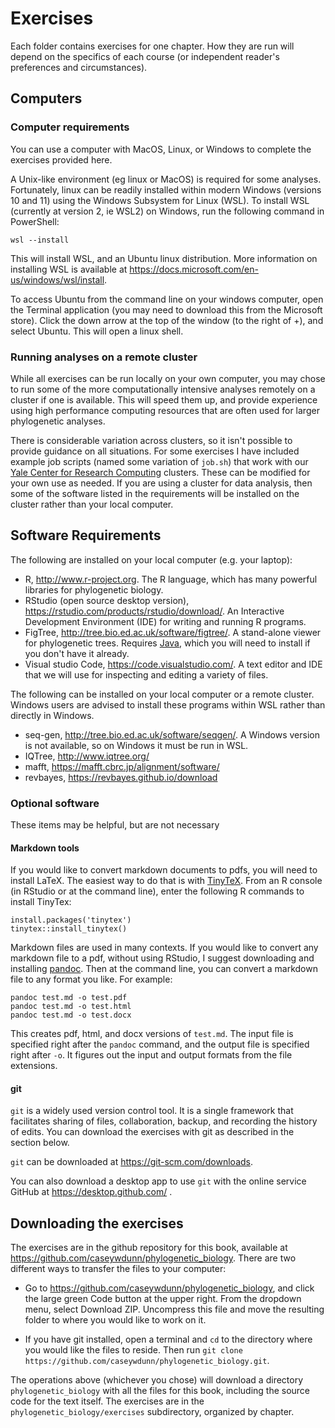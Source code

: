 # Exercises

Each folder contains exercises for one chapter. How they are run will depend on the specifics of each course (or independent reader's preferences and circumstances).

## Computers

### Computer requirements

You can use a computer with MacOS, Linux, or Windows to complete the exercises provided here.

A Unix-like environment (eg linux or MacOS) is required for some analyses. Fortunately, linux 
can be readily installed within modern Windows (versions 10 and 11) using 
the Windows Subsystem for Linux (WSL). To install WSL (currently at version 2, ie WSL2) on Windows, run the following command in PowerShell:

    wsl --install

This will install WSL, and an Ubuntu linux distribution. More information on installing WSL is available at 
https://docs.microsoft.com/en-us/windows/wsl/install.

To access Ubuntu from the command line on your windows computer, open the Terminal application (you may need to download this from the Microsoft store). Click the down arrow at the top of the window (to the right of +), and select Ubuntu. This will open a linux shell.

### Running analyses on a remote cluster

While all exercises can be run locally on your own computer, you may chose to run some of the more 
computationally intensive analyses remotely on a cluster if one is available. This will speed them 
up, and provide experience using high performance computing resources that are often used for larger 
phylogenetic analyses.

There is considerable 
variation across clusters, so it isn't possible to provide guidance on all situations. For some 
exercises I have included example job scripts (named some variation of `job.sh`) that work with our 
[Yale Center for Research Computing](https://research.computing.yale.edu/) clusters. These can be 
modified for your own use as needed. If you are using a cluster for data analysis, then some of the software listed in the requirements will be installed on the cluster rather than your local computer.

## Software Requirements

The following are installed on your local computer (e.g. your laptop):

- R, http://www.r-project.org. The R language, which has many powerful libraries for phylogenetic biology.
- RStudio (open source desktop version), https://rstudio.com/products/rstudio/download/. An Interactive Development Environment (IDE) for writing and running R programs.
- FigTree, http://tree.bio.ed.ac.uk/software/figtree/. A stand-alone viewer for phylogenetic trees. Requires [Java](https://www.java.com/en/download/), which you will need to install if you don't have it already. 
- Visual studio Code, https://code.visualstudio.com/. A text editor and IDE that we will use for inspecting and editing a variety of files.

The following can be installed on your local computer or a remote cluster. Windows users are advised to install these programs within WSL rather than directly in Windows.


- seq-gen, http://tree.bio.ed.ac.uk/software/seqgen/. A Windows version is not available, so on Windows it must be run in WSL.
- IQTree, http://www.iqtree.org/
- mafft, https://mafft.cbrc.jp/alignment/software/
- revbayes, https://revbayes.github.io/download 


### Optional software

These items may be helpful, but are not necessary

#### Markdown tools

If you would like to convert markdown documents to pdfs, you will need to install LaTeX. The easiest way to do that is with [TinyTeX](https://yihui.org/tinytex/). From an R console (in RStudio or at the command line), enter the following R commands to install TinyTex:

    install.packages('tinytex')
    tinytex::install_tinytex()

Markdown files are used in many contexts. If you would like to convert any markdown file to a pdf, without using RStudio, I suggest downloading and installing [pandoc](https://pandoc.org/installing.html). Then at the command line, you can convert a markdown file to any format you like. For example:

    pandoc test.md -o test.pdf
    pandoc test.md -o test.html
    pandoc test.md -o test.docx

This creates pdf, html, and docx versions of `test.md`. The input file is specified right after the `pandoc` command, and the output file is specified right after `-o`. It figures out the input and output formats from the file extensions.

#### git

`git` is a widely used version control tool. It is a single framework that facilitates sharing of files, collaboration, backup, and recording the history of edits. You can download the exercises with git as described in the section below.

`git` can be downloaded at https://git-scm.com/downloads.

You can also download a desktop app to use `git` with the online service GitHub at https://desktop.github.com/ .

## Downloading the exercises

The exercises are in the github repository for this book, available at https://github.com/caseywdunn/phylogenetic_biology. There are two different ways to transfer the files to your computer:

- Go to https://github.com/caseywdunn/phylogenetic_biology, and click the large green Code button at the upper right. From the dropdown menu, select Download ZIP. Uncompress this file and move the resulting folder to where you would like to work on it.

- If you have git installed, open a terminal and `cd` to the directory where you would like the files to reside. Then run `git clone https://github.com/caseywdunn/phylogenetic_biology.git`.

The operations above (whichever you chose) will download a directory `phylogenetic_biology` with all the files for this book, including the source code for the text itself. The exercises are in the `phylogenetic_biology/exercises` subdirectory, organized by chapter.

